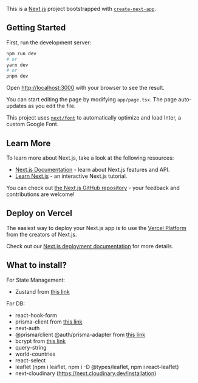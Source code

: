 This is a [Next.js](https://nextjs.org/) project bootstrapped with [`create-next-app`](https://github.com/vercel/next.js/tree/canary/packages/create-next-app).

## Getting Started

First, run the development server:

```bash
npm run dev
# or
yarn dev
# or
pnpm dev
```

Open [http://localhost:3000](http://localhost:3000) with your browser to see the result.

You can start editing the page by modifying `app/page.tsx`. The page auto-updates as you edit the file.

This project uses [`next/font`](https://nextjs.org/docs/basic-features/font-optimization) to automatically optimize and load Inter, a custom Google Font.

## Learn More

To learn more about Next.js, take a look at the following resources:

- [Next.js Documentation](https://nextjs.org/docs) - learn about Next.js features and API.
- [Learn Next.js](https://nextjs.org/learn) - an interactive Next.js tutorial.

You can check out [the Next.js GitHub repository](https://github.com/vercel/next.js/) - your feedback and contributions are welcome!

## Deploy on Vercel

The easiest way to deploy your Next.js app is to use the [Vercel Platform](https://vercel.com/new?utm_medium=default-template&filter=next.js&utm_source=create-next-app&utm_campaign=create-next-app-readme) from the creators of Next.js.

Check out our [Next.js deployment documentation](https://nextjs.org/docs/deployment) for more details.

## What to install?

For State Management:
- Zustand from [this link](https://github.com/pmndrs/zustand)

For DB: 
- react-hook-form
- prisma-client from [this link](https://www.prisma.io/docs/concepts/components/prisma-client)
- next-auth 
- @prisma/client @auth/prisma-adapter from [this link](https://authjs.dev/reference/adapter/prisma)
- bcrypt from [this link](https://www.npmjs.com/package/bcrypt)
- query-string
- world-countries
- react-select
- leaflet (npm i leaflet, npm i -D @types/leaflet, npm i react-leaflet)
- next-cloudinary (https://next.cloudinary.dev/installation)